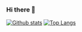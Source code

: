 ### Hi there 👋

<!--
**dehghani-mehdi/dehghani-mehdi** is a ✨ _special_ ✨ repository because its `README.md` (this file) appears on your GitHub profile.

Here are some ideas to get you started:

- 🔭 I’m currently working on ...
- 🌱 I’m currently learning ...
- 👯 I’m looking to collaborate on ...
- 🤔 I’m looking for help with ...
- 💬 Ask me about ...
- 📫 How to reach me: ...
- 😄 Pronouns: ...
- ⚡ Fun fact: ...
-->

[![Github stats](https://github-readme-stats.vercel.app/api?username=dehghani-mehdi&show_icons=true&theme=dark)](https://github.com/dehghani-mehdi)
[![Top Langs](https://github-readme-stats.vercel.app/api/top-langs/?username=dehghani-mehdi&layout=compact&theme=dark)](https://github.com/dehghani-mehdi)
